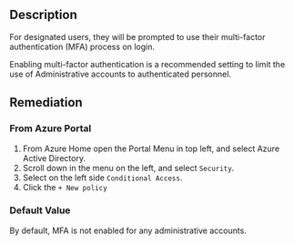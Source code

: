## Description

For designated users, they will be prompted to use their multi-factor authentication (MFA) process on login.

Enabling multi-factor authentication is a recommended setting to limit the use of Administrative accounts to authenticated personnel.

## Remediation

### From Azure Portal

1. From Azure Home open the Portal Menu in top left, and select Azure Active Directory.
2. Scroll down in the menu on the left, and select `Security`.
3. Select on the left side `Conditional Access`.
4. Click the `+ New policy`

### Default Value

By default, MFA is not enabled for any administrative accounts.
